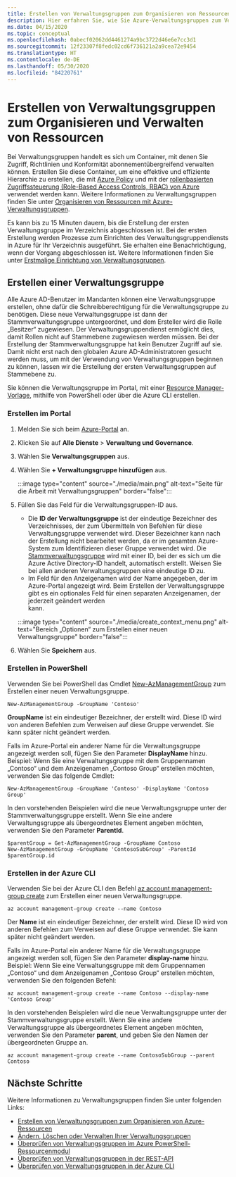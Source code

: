 ```yaml
---
title: Erstellen von Verwaltungsgruppen zum Organisieren von Ressourcen – Azure Governance
description: Hier erfahren Sie, wie Sie Azure-Verwaltungsgruppen zum Verwalten mehrerer Ressourcen über das Portal, mithilfe von Azure PowerShell oder mithilfe der Azure CLI erstellen.
ms.date: 04/15/2020
ms.topic: conceptual
ms.openlocfilehash: 0abecf02062dd4461274a9bc3722d46e6e7cc3d1
ms.sourcegitcommit: 12f23307f8fedc02cd6f736121a2a9cea72e9454
ms.translationtype: HT
ms.contentlocale: de-DE
ms.lasthandoff: 05/30/2020
ms.locfileid: "84220761"
---
```

# <a name="create-management-groups-for-resource-organization-and-management"></a>Erstellen von Verwaltungsgruppen zum Organisieren und Verwalten von Ressourcen

Bei Verwaltungsgruppen handelt es sich um Container, mit denen Sie Zugriff, Richtlinien und Konformität abonnementübergreifend verwalten können. Erstellen Sie diese Container, um eine effektive und effiziente Hierarchie zu erstellen, die mit [Azure Policy](../policy/overview.md) und mit der [rollenbasierten Zugriffssteuerung (Role-Based Access Controls, RBAC) von Azure](../../role-based-access-control/overview.md) verwendet werden kann. Weitere Informationen zu Verwaltungsgruppen finden Sie unter [Organisieren von Ressourcen mit Azure-Verwaltungsgruppen](overview.md).

Es kann bis zu 15 Minuten dauern, bis die Erstellung der ersten Verwaltungsgruppe im Verzeichnis abgeschlossen ist. Bei der ersten Erstellung werden Prozesse zum Einrichten des Verwaltungsgruppendiensts in Azure für Ihr Verzeichnis ausgeführt. Sie erhalten eine Benachrichtigung, wenn der Vorgang abgeschlossen ist. Weitere Informationen finden Sie unter [Erstmalige Einrichtung von Verwaltungsgruppen](./overview.md#initial-setup-of-management-groups).

## <a name="create-a-management-group"></a>Erstellen einer Verwaltungsgruppe

Alle Azure AD-Benutzer im Mandanten können eine Verwaltungsgruppe erstellen, ohne dafür die Schreibberechtigung für die Verwaltungsgruppe zu benötigen. Diese neue Verwaltungsgruppe ist dann der Stammverwaltungsgruppe untergeordnet, und dem Ersteller wird die Rolle „Besitzer“ zugewiesen. Der Verwaltungsgruppendienst ermöglicht dies, damit Rollen nicht auf Stammebene zugewiesen werden müssen. Bei der Erstellung der Stammverwaltungsgruppe hat kein Benutzer Zugriff auf sie. Damit nicht erst nach den globalen Azure AD-Administratoren gesucht werden muss, um mit der Verwendung von Verwaltungsgruppen beginnen zu können, lassen wir die Erstellung der ersten Verwaltungsgruppen auf  
Stammebene zu.

Sie können die Verwaltungsgruppe im Portal, mit einer [Resource Manager-Vorlage](../../azure-resource-manager/templates/deploy-to-tenant.md#create-management-group), mithilfe von PowerShell oder über die Azure CLI erstellen.

### <a name="create-in-portal"></a>Erstellen im Portal

1. Melden Sie sich beim [Azure-Portal](https://portal.azure.com) an.

1. Klicken Sie auf **Alle Dienste** > **Verwaltung und Governance**.

1. Wählen Sie **Verwaltungsgruppen** aus.

1. Wählen Sie **+ Verwaltungsgruppe hinzufügen** aus.

   :::image type="content" source="./media/main.png" alt-text="Seite für die Arbeit mit Verwaltungsgruppen" border="false":::

1. Füllen Sie das Feld für die Verwaltungsgruppen-ID aus.

   - Die **ID der Verwaltungsgruppe** ist der eindeutige Bezeichner des Verzeichnisses, der zum Übermitteln von Befehlen für diese Verwaltungsgruppe verwendet wird. Dieser Bezeichner kann nach der Erstellung nicht bearbeitet werden, da er im gesamten Azure-System zum Identifizieren dieser Gruppe verwendet wird. Die [Stammverwaltungsgruppe](overview.md#root-management-group-for-each-directory) wird mit einer ID, bei der es sich um die Azure Active Directory-ID handelt, automatisch erstellt. Weisen Sie bei allen anderen Verwaltungsgruppen eine eindeutige ID zu.
   - Im Feld für den Anzeigenamen wird der Name angegeben, der im Azure-Portal angezeigt wird. Beim Erstellen der Verwaltungsgruppe gibt es ein optionales Feld für einen separaten Anzeigenamen, der jederzeit geändert werden  
     kann.

   :::image type="content" source="./media/create_context_menu.png" alt-text="Bereich „Optionen“ zum Erstellen einer neuen Verwaltungsgruppe" border="false":::

1. Wählen Sie **Speichern** aus.

### <a name="create-in-powershell"></a>Erstellen in PowerShell

Verwenden Sie bei PowerShell das Cmdlet [New-AzManagementGroup](/powershell/module/az.resources/new-azmanagementgroup) zum Erstellen einer neuen Verwaltungsgruppe.

```azurepowershell-interactive
New-AzManagementGroup -GroupName 'Contoso'
```

**GroupName** ist ein eindeutiger Bezeichner, der erstellt wird. Diese ID wird von anderen Befehlen zum Verweisen auf diese Gruppe verwendet. Sie kann später nicht geändert werden.

Falls im Azure-Portal ein anderer Name für die Verwaltungsgruppe angezeigt werden soll, fügen Sie den Parameter **DisplayName** hinzu. Beispiel: Wenn Sie eine Verwaltungsgruppe mit dem Gruppennamen „Contoso“ und dem Anzeigenamen „Contoso Group“ erstellen möchten, verwenden Sie das folgende Cmdlet:

```azurepowershell-interactive
New-AzManagementGroup -GroupName 'Contoso' -DisplayName 'Contoso Group'
```

In den vorstehenden Beispielen wird die neue Verwaltungsgruppe unter der Stammverwaltungsgruppe erstellt. Wenn Sie eine andere Verwaltungsgruppe als übergeordnetes Element angeben möchten, verwenden Sie den Parameter **ParentId**.

```azurepowershell-interactive
$parentGroup = Get-AzManagementGroup -GroupName Contoso
New-AzManagementGroup -GroupName 'ContosoSubGroup' -ParentId $parentGroup.id
```

### <a name="create-in-azure-cli"></a>Erstellen in der Azure CLI

Verwenden Sie bei der Azure CLI den Befehl [az account management-group create](/cli/azure/account/management-group?view=azure-cli-latest#az-account-management-group-create) zum Erstellen einer neuen Verwaltungsgruppe.

```azurecli-interactive
az account management-group create --name Contoso
```

Der **Name** ist ein eindeutiger Bezeichner, der erstellt wird. Diese ID wird von anderen Befehlen zum Verweisen auf diese Gruppe verwendet. Sie kann später nicht geändert werden.

Falls im Azure-Portal ein anderer Name für die Verwaltungsgruppe angezeigt werden soll, fügen Sie den Parameter **display-name** hinzu. Beispiel: Wenn Sie eine Verwaltungsgruppe mit dem Gruppennamen „Contoso“ und dem Anzeigenamen „Contoso Group“ erstellen möchten, verwenden Sie den folgenden Befehl:

```azurecli-interactive
az account management-group create --name Contoso --display-name 'Contoso Group'
```

In den vorstehenden Beispielen wird die neue Verwaltungsgruppe unter der Stammverwaltungsgruppe erstellt. Wenn Sie eine andere Verwaltungsgruppe als übergeordnetes Element angeben möchten, verwenden Sie den Parameter **parent**, und geben Sie den Namen der übergeordneten Gruppe an.

```azurecli-interactive
az account management-group create --name ContosoSubGroup --parent Contoso
```

## <a name="next-steps"></a>Nächste Schritte

Weitere Informationen zu Verwaltungsgruppen finden Sie unter folgenden Links:

- [Erstellen von Verwaltungsgruppen zum Organisieren von Azure-Ressourcen](./create.md)
- [Ändern, Löschen oder Verwalten Ihrer Verwaltungsgruppen](./manage.md)
- [Überprüfen von Verwaltungsgruppen im Azure PowerShell-Ressourcenmodul](/powershell/module/az.resources#resources)
- [Überprüfen von Verwaltungsgruppen in der REST-API](/rest/api/resources/managementgroups)
- [Überprüfen von Verwaltungsgruppen in der Azure CLI](/cli/azure/account/management-group)

